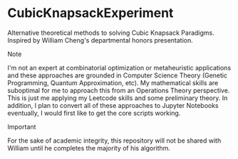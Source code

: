 # CubicKnapsackExperiment
Alternative theoretical methods to solving Cubic Knapsack Paradigms. Inspired by William Cheng's departmental honors presentation.

>[!NOTE]
>I'm not an expert at combinatorial optimization or metaheuristic applications and these approaches are grounded in Computer Science Theory (Genetic Programming, Quantum Approximation, etc).
>My mathematical skills are suboptimal for me to approach this from an Operations Theory perspective. This is just me applying my Leetcode skills and some preliminary theory. In addition, I plan to convert all of these approaches to Jupyter Notebooks eventually, I would first like to get the core scripts working.

>[!IMPORTANT]
>For the sake of academic integrity, this repository will not be shared with William until he completes the majority of his algorithm.
